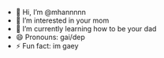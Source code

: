 - 👋 Hi, I’m @mhannnnn
- 👀 I’m interested in your mom
- 🌱 I’m currently learning how to be your dad
- 😄 Pronouns: gai/dep
- ⚡ Fun fact: im gaey

<!---
mhannnnn/mhannnnn is a ✨ special ✨ repository because its `README.md` (this file) appears on your GitHub profile.
You can click the Preview link to take a look at your changes.
--->
